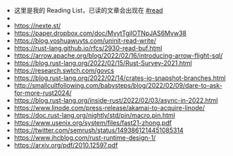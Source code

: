 - 这里是我的 Reading List，已读的文章会出现在 [#read]([[read]])
-
- https://nexte.st/
- https://paper.dropbox.com/doc/MvytTgjIOTNpJAS6Mvw38
- https://blog.yoshuawuyts.com/uninit-read-write/
- https://rust-lang.github.io/rfcs/2930-read-buf.html
- https://arrow.apache.org/blog/2022/02/16/introducing-arrow-flight-sql/
- https://blog.rust-lang.org/2022/02/15/Rust-Survey-2021.html
- https://research.swtch.com/govcs
- https://blog.rust-lang.org/2022/02/14/crates-io-snapshot-branches.html
- http://smallcultfollowing.com/babysteps/blog/2022/02/09/dare-to-ask-for-more-rust2024/
- https://blog.rust-lang.org/inside-rust/2022/02/03/async-in-2022.html
- https://www.linode.com/press-release/akamai-to-acquire-linode/
- https://doc.rust-lang.org/nightly/std/pin/macro.pin.html
- https://www.usenix.org/system/files/fast21-zhong.pdf
- https://twitter.com/semrush/status/1493861214451085314
- https://www.ihcblog.com/rust-runtime-design-1/
- https://arxiv.org/pdf/2010.12597.pdf